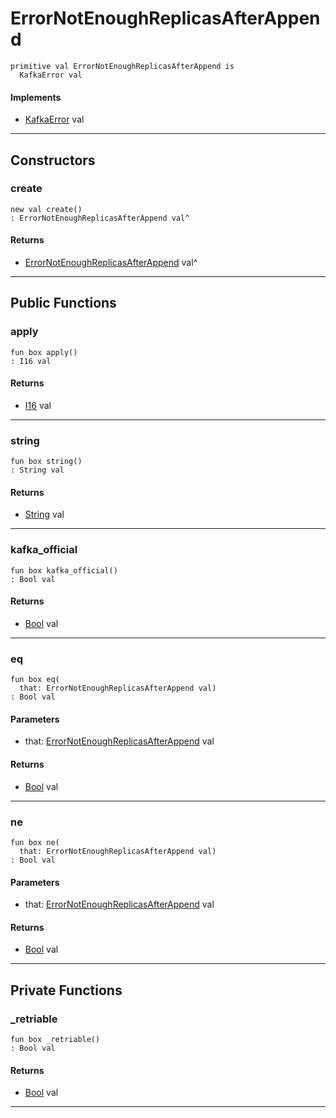 # ErrorNotEnoughReplicasAfterAppend

```pony
primitive val ErrorNotEnoughReplicasAfterAppend is
  KafkaError val
```

#### Implements

* [KafkaError](pony-kafka-KafkaError) val

---

## Constructors

### create

```pony
new val create()
: ErrorNotEnoughReplicasAfterAppend val^
```

#### Returns

* [ErrorNotEnoughReplicasAfterAppend](pony-kafka-ErrorNotEnoughReplicasAfterAppend) val^

---

## Public Functions

### apply

```pony
fun box apply()
: I16 val
```

#### Returns

* [I16](builtin-I16) val

---

### string

```pony
fun box string()
: String val
```

#### Returns

* [String](builtin-String) val

---

### kafka_official

```pony
fun box kafka_official()
: Bool val
```

#### Returns

* [Bool](builtin-Bool) val

---

### eq

```pony
fun box eq(
  that: ErrorNotEnoughReplicasAfterAppend val)
: Bool val
```
#### Parameters

*   that: [ErrorNotEnoughReplicasAfterAppend](pony-kafka-ErrorNotEnoughReplicasAfterAppend) val

#### Returns

* [Bool](builtin-Bool) val

---

### ne

```pony
fun box ne(
  that: ErrorNotEnoughReplicasAfterAppend val)
: Bool val
```
#### Parameters

*   that: [ErrorNotEnoughReplicasAfterAppend](pony-kafka-ErrorNotEnoughReplicasAfterAppend) val

#### Returns

* [Bool](builtin-Bool) val

---

## Private Functions

### _retriable

```pony
fun box _retriable()
: Bool val
```

#### Returns

* [Bool](builtin-Bool) val

---

